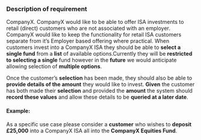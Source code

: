 ### Description of requirement

CompanyX. CompanyX would like to be able to offer ISA investments to retail (direct) customers who are not associated with an employer. CompanyX would like to keep the functionality for retail ISA customers separate from it’s Employer based offering where practical.
When customers invest into a CompanyX ISA they should be able to **select a single fund** from a **list** of available options.Currently they will be **restricted to selecting a single** fund however in the **future** we would anticipate allowing selection of **multiple options**.

Once the customer’s **selection** has been made, they should also be able to **provide details of the amount** they would like to invest. **Given** the customer has both made their **selection** and provided the **amount** the system should **record these values** and allow these details to be **queried at a later date**.

#### Example:
As a specific use case please consider a **customer** who wishes to **deposit £25,000** into a CompanyX ISA all into the **CompanyX Equities Fund**.
